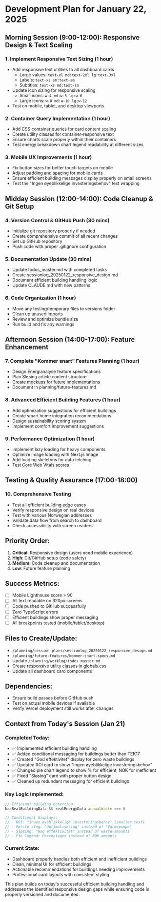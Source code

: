 # Development Plan for January 22, 2025

## Morning Session (9:00-12:00): Responsive Design & Text Scaling

### 1. Implement Responsive Text Sizing (1 hour)
- Add responsive text utilities to all dashboard cards
  - Large values: `text-xl md:text-2xl lg:text-3xl`
  - Labels: `text-xs sm:text-sm`
  - Subtitles: `text-xs md:text-sm`
- Update icon sizing for responsive scaling
  - Small icons: `w-4 md:w-5 lg:w-6`
  - Large icons: `w-8 md:w-10 lg:w-12`
- Test on mobile, tablet, and desktop viewports

### 2. Container Query Implementation (1 hour)
- Add CSS container queries for card content scaling
- Create utility classes for container-responsive text
- Ensure charts scale properly within their containers
- Test energy breakdown chart legend readability at different sizes

### 3. Mobile UX Improvements (1 hour)
- Fix button sizes for better touch targets on mobile
- Adjust padding and spacing for mobile cards
- Ensure efficient building messages display properly on small screens
- Test the "Ingen øyeblikkelige investeringsbehov" text wrapping

## Midday Session (12:00-14:00): Code Cleanup & Git Setup

### 4. Version Control & GitHub Push (30 mins)
- Initialize git repository properly if needed
- Create comprehensive commit of all recent changes
- Set up GitHub repository
- Push code with proper .gitignore configuration

### 5. Documentation Update (30 mins)
- Update todos_master.md with completed tasks
- Create sessionlog_20250122_responsive_design.md
- Document efficient building handling logic
- Update CLAUDE.md with new patterns

### 6. Code Organization (1 hour)
- Move any testing/temporary files to versions folder
- Clean up unused imports
- Review and optimize bundle size
- Run build and fix any warnings

## Afternoon Session (14:00-17:00): Feature Enhancement

### 7. Complete "Kommer snart" Features Planning (1 hour)
- Design Energianalyse feature specifications
- Plan Sløsing article content structure
- Create mockups for future implementations
- Document in planning/future-features.md

### 8. Advanced Efficient Building Features (1 hour)
- Add optimization suggestions for efficient buildings
- Create smart home integration recommendations
- Design sustainability scoring system
- Implement comfort improvement suggestions

### 9. Performance Optimization (1 hour)
- Implement lazy loading for heavy components
- Optimize image loading with Next.js Image
- Add loading skeletons for data fetching
- Test Core Web Vitals scores

## Testing & Quality Assurance (17:00-18:00)

### 10. Comprehensive Testing
- Test all efficient building edge cases
- Verify responsive design on real devices
- Test with various Norwegian addresses
- Validate data flow from search to dashboard
- Check accessibility with screen readers

## Priority Order:
1. **Critical**: Responsive design (users need mobile experience)
2. **High**: Git/GitHub setup (code safety)
3. **Medium**: Code cleanup and documentation
4. **Low**: Future feature planning

## Success Metrics:
- [ ] Mobile Lighthouse score > 90
- [ ] All text readable on 320px screens
- [ ] Code pushed to GitHub successfully
- [ ] Zero TypeScript errors
- [ ] Efficient buildings show proper messaging
- [ ] All breakpoints tested (mobile/tablet/desktop)

## Files to Create/Update:
- `/planning/session-plans/sessionlog_20250122_responsive_design.md`
- `/planning/future-features/kommer-snart-specs.md`
- Update `/planning/worklog/todos_master.md`
- Create responsive utility classes in globals.css
- Update all dashboard card components

## Dependencies:
- Ensure build passes before GitHub push
- Test on actual mobile devices if available
- Verify Vercel deployment still works after changes

## Context from Today's Session (Jan 21)

### Completed Today:
- ✅ Implemented efficient building handling
- ✅ Added conditional messaging for buildings better than TEK17
- ✅ Created "God effektivitet" display for zero waste buildings
- ✅ Updated ROI card to show "Ingen øyeblikkelige investeringsbehov"
- ✅ Changed pie chart legend to show % for efficient, NOK for inefficient
- ✅ Fixed "Sløsing" card with proper button design
- ✅ Cleaned up redundant messaging for efficient buildings

### Key Logic Implemented:
```javascript
// Efficient building detection
hasRealBuildingData && realEnergyData.annualWaste === 0

// Conditional displays:
// - ROI: "Ingen øyeblikkelige investeringsbehov" (smaller text)
// - Første steg: "Optimalisering" instead of "Varmepumpe"
// - Sløsing: "God effektivitet" instead of waste amounts
// - Pie legend: Percentages instead of NOK amounts
```

### Current State:
- Dashboard properly handles both efficient and inefficient buildings
- Clean, minimal UI for efficient buildings
- Actionable recommendations for buildings needing improvements
- Professional card layouts with consistent styling

This plan builds on today's successful efficient building handling and addresses the identified responsive design gaps while ensuring code is properly versioned and documented.